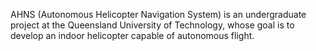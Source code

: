 AHNS (Autonomous Helicopter Navigation System) is an undergraduate project at the Queensland University of Technology, whose goal is to develop an indoor helicopter capable of autonomous flight.